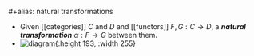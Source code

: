#+alias: natural transformations

- Given [[categories]] $C$ and $D$ and [[functors]] $F, G : C \to D$, a **_natural transformation_** $\alpha : F \to G$ between them.
- ![diagram](/assets/natural-transformation.svg){:height 193, :width 255}
